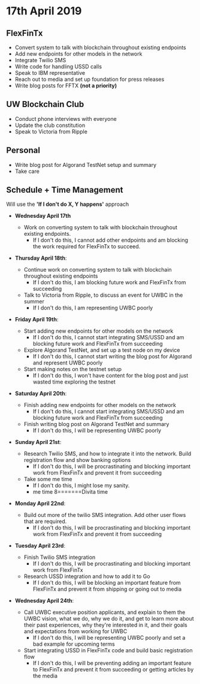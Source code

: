 # 17th April 2019

## FlexFinTx

- Convert system to talk with blockchain throughout existing endpoints
- Add new endpoints for other models in the network
- Integrate Twilio SMS
- Write code for handling USSD calls
- Speak to IBM representative
- Reach out to media and set up foundation for press releases
- Write blog posts for FFTX **(not a priority)**

## UW Blockchain Club

- Conduct phone interviews with everyone
- Update the club constitution
- Speak to Victoria from Ripple

## Personal

- Write blog post for Algorand TestNet setup and summary
- Take care

## Schedule + Time Management

Will use the **'If I don't do X, Y happens'** approach

- **Wednesday April 17th**

  - Work on converting system to talk with blockchain throughout existing endpoints.
    - If I don't do this, I cannot add other endpoints and am blocking the work required for FlexFinTx to succeed.

- **Thursday April 18th**:

  - Continue work on converting system to talk with blockchain throughout existing endpoints
    - If I don't do this, I am blocking future work and FlexFinTx from succeeding
  - Talk to Victoria from Ripple, to discuss an event for UWBC in the summer
    - If I don't do this, I am representing UWBC poorly

- **Friday April 19th**:

  - Start adding new endpoints for other models on the network
    - If I don't do this, I cannot start integrating SMS/USSD and am blocking future work and FlexFinTx from succeeding
  - Explore Algorand TestNet, and set up a test node on my device
    - If I don't do this, I cannot start writing the blog post for Algorand and represent UWBC poorly
  - Start making notes on the testnet setup
    - If I don't do this, I won't have content for the blog post and just wasted time exploring the testnet

- **Saturday April 20th**:

  - Finish adding new endpoints for other models on the network
    - If I don't do this, I cannot start integrating SMS/USSD and am blocking future work and FlexFinTx from succeeding
  - Finish writing blog post on Algorand TestNet and summary
    - If I don't do this, I will be representing UWBC poorly

- **Sunday April 21st**:

  - Research Twilio SMS, and how to integrate it into the network. Build registration flow and show banking options
    - If I don't do this, I will be procrastinating and blocking important work from FlexFinTx and prevent it from succeeding
  - Take some me time
    - If I don't do this, I might lose my sanity.
    - me time 8=======Divita time

- **Monday April 22nd**:

  - Build out more of the twilio SMS integration. Add other user flows that are required.
    - If I don't do this, I will be procrastinating and blocking important work from FlexFinTx and prevent it from succeeding

- **Tuesday April 23rd**:

  - Finish Twilio SMS integration
    - If I don't do this, I will be procrastinating and blocking important work from FlexFinTx
  - Research USSD integration and how to add it to Go
    - If I don't do this, I will be blocking an important feature from FlexFinTx and prevent it from shipping or going out to media

- **Wednesday April 24th**:
  - Call UWBC executive position applicants, and explain to them the UWBC vision, what we do, why we do it, and get to learn more about their past experiences, why they're interested in it, and their goals and expectations from working for UWBC
    - If I don't do this, I will be representing UWBC poorly and set a bad example for upcoming terms
  - Start integrating USSD in FlexFinTx code and build basic registration flow
    - If I don't do this, I will be preventing adding an important feature to FlexFinTx and prevent it from succeeding or getting articles by the media
